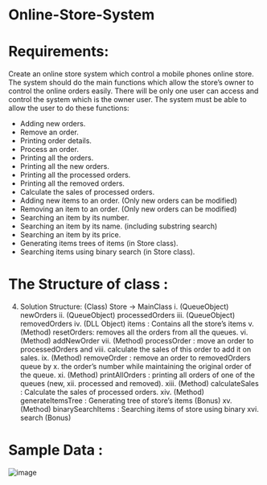 # Online-Store-System
# Requirements: 
Create an online store system which control a mobile phones online store. The 
system should do the main functions which allow the store’s owner to control the 
online orders easily. There will be only one user can access and control the 
system which is the owner user. The system must be able to allow the user to do 
these functions:
- Adding new orders.
- Remove an order. 
- Printing order details.
- Process an order.
- Printing all the orders.
- Printing all the new orders.
- Printing all the processed orders.
- Printing all the removed orders.
- Calculate the sales of processed orders.
- Adding new items to an order. (Only new orders can be modified)
- Removing an item to an order. (Only new orders can be modified)
- Searching an item by its number.
- Searching an item by its name. (including substring search)
- Searching an item by its price.
- Generating items trees of items (in Store class). 
- Searching items using binary search (in Store class).
 # The Structure of class :
4. Solution Structure:
(Class) Store → MainClass
i.	(QueueObject) newOrders
ii.	(QueueObject) processedOrders
iii.	(QueueObject) removedOrders
iv.	(DLL Object) items : Contains all the store’s items
v.	(Method) resetOrders: removes all the orders from all the queues.
vi.	(Method) addNewOrder
vii.	(Method) processOrder : move an order to processedOrders and 
viii.	calculate the sales of this order to add it on sales.
ix.	(Method) removeOrder : remove an order to removedOrders queue by 
x.	the order’s number while maintaining the original order of the queue.
xi.	(Method) printAllOrders : printing all orders of one of the queues (new, 
xii.	processed and removed).
xiii.	(Method) calculateSales : Calculate the sales of processed orders.
xiv.	(Method) generateItemsTree : Generating tree of store’s items (Bonus)
xv.	(Method) binarySearchItems : Searching items of store using binary 
xvi.	search (Bonus)


# Sample Data :
![image](https://user-images.githubusercontent.com/105475810/169773935-502d1a94-d2c9-4a92-9b62-10ead5b3f008.png)

